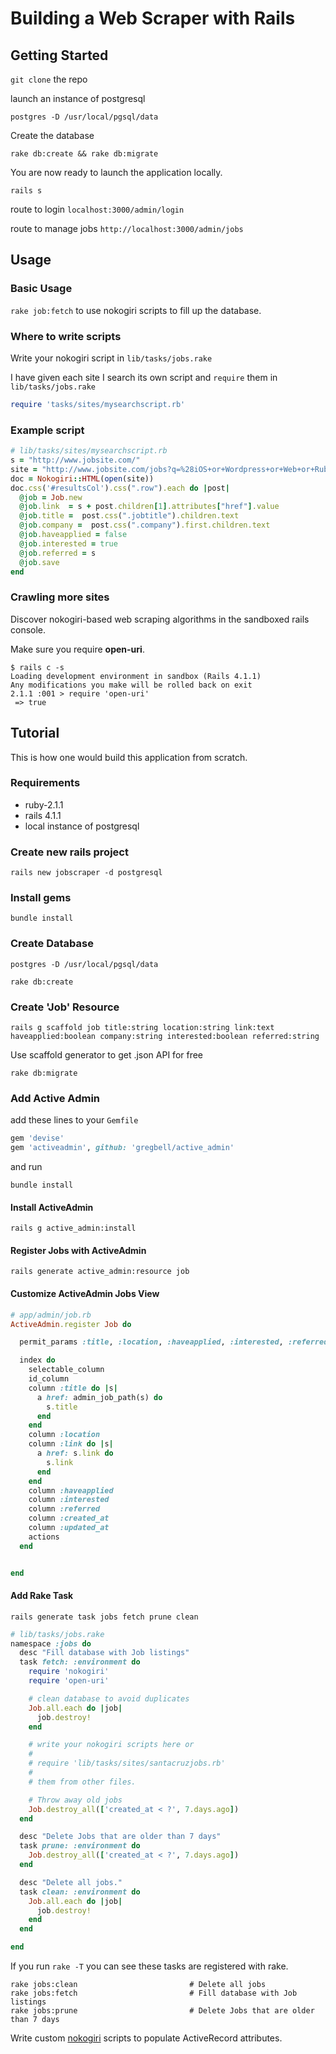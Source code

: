 # Building a Web Scraper with Rails

## Getting Started

`git clone` the repo

launch an instance of postgresql

`postgres -D /usr/local/pgsql/data`

Create the database

`rake db:create && rake db:migrate`

You are now ready to launch the application locally.

`rails s`

route to login
`localhost:3000/admin/login`

route to manage jobs
`http://localhost:3000/admin/jobs`


## Usage

### Basic Usage

`rake job:fetch` to use nokogiri scripts to fill up the database.


### Where to write scripts

Write your nokogiri script in `lib/tasks/jobs.rake`

I have given each site I search its own script and `require` them in `lib/tasks/jobs.rake`
```ruby
require 'tasks/sites/mysearchscript.rb'
```

### Example script

```ruby
# lib/tasks/sites/mysearchscript.rb
s = "http://www.jobsite.com/"
site = "http://www.jobsite.com/jobs?q=%28iOS+or+Wordpress+or+Web+or+Ruby+or+Music+or+Guitar+or+Developer+or+Engineer+or+Coding+%29&l=95073"
doc = Nokogiri::HTML(open(site))
doc.css('#resultsCol').css(".row").each do |post|
  @job = Job.new
  @job.link  = s + post.children[1].attributes["href"].value
  @job.title =  post.css(".jobtitle").children.text
  @job.company =  post.css(".company").first.children.text
  @job.haveapplied = false
  @job.interested = true
  @job.referred = s
  @job.save
end
```

### Crawling more sites

Discover nokogiri-based web scraping algorithms in the sandboxed rails console.


Make sure you require **open-uri**.
```
$ rails c -s
Loading development environment in sandbox (Rails 4.1.1)
Any modifications you make will be rolled back on exit
2.1.1 :001 > require 'open-uri'
 => true
```


## Tutorial

This is how one would build this application from scratch.

### Requirements

* ruby-2.1.1
* rails 4.1.1
* local instance of postgresql

### Create new rails project

`rails new jobscraper -d postgresql`

### Install gems

`bundle install`


### Create Database

`postgres -D /usr/local/pgsql/data`

`rake db:create`


### Create 'Job' Resource
`rails g scaffold job title:string location:string link:text haveapplied:boolean company:string interested:boolean referred:string`

Use scaffold generator to get .json API for free

`rake db:migrate`


### Add Active Admin

add these lines to your `Gemfile`
```ruby
gem 'devise'
gem 'activeadmin', github: 'gregbell/active_admin'
```
and run

`bundle install`

#### Install ActiveAdmin

`rails g active_admin:install`

#### Register Jobs with ActiveAdmin

`rails generate active_admin:resource job`

#### Customize ActiveAdmin Jobs View

```ruby
# app/admin/job.rb
ActiveAdmin.register Job do

  permit_params :title, :location, :haveapplied, :interested, :referred

  index do
    selectable_column
    id_column
    column :title do |s|
      a href: admin_job_path(s) do
        s.title
      end
    end
    column :location
    column :link do |s|
      a href: s.link do
        s.link
      end
    end
    column :haveapplied
    column :interested
    column :referred
    column :created_at
    column :updated_at
    actions
  end


end
```
#### Add Rake Task

`rails generate task jobs fetch prune clean`

```ruby
# lib/tasks/jobs.rake
namespace :jobs do
  desc "Fill database with Job listings"
  task fetch: :environment do
    require 'nokogiri'
    require 'open-uri'

    # clean database to avoid duplicates
    Job.all.each do |job|
      job.destroy!
    end

    # write your nokogiri scripts here or
    #
    # require 'lib/tasks/sites/santacruzjobs.rb'
    #
    # them from other files.

    # Throw away old jobs
    Job.destroy_all(['created_at < ?', 7.days.ago])
  end

  desc "Delete Jobs that are older than 7 days"
  task prune: :environment do
    Job.destroy_all(['created_at < ?', 7.days.ago])
  end

  desc "Delete all jobs."
  task clean: :environment do
    Job.all.each do |job|
      job.destroy!
    end
  end

end

```

If you run `rake -T` you can see these tasks are registered with rake.
```
rake jobs:clean                         # Delete all jobs
rake jobs:fetch                         # Fill database with Job listings
rake jobs:prune                         # Delete Jobs that are older than 7 days
```

Write custom [nokogiri](https://github.com/sparklemotion/nokogiri/tree/master#synopsis) scripts to populate ActiveRecord attributes.
